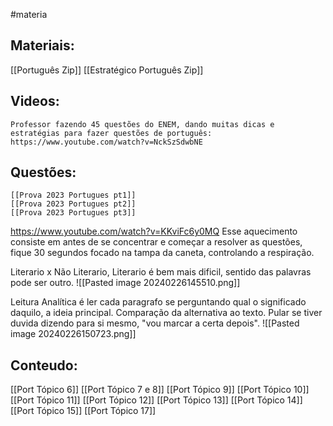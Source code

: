 #materia

## Materiais:
[[Português Zip]]
[[Estratégico Português Zip]]

## Videos:
	Professor fazendo 45 questões do ENEM, dando muitas dicas e estratégias para fazer questões de português: https://www.youtube.com/watch?v=NckSzSdwbNE
## Questões:
	[[Prova 2023 Portugues pt1]]
	[[Prova 2023 Portugues pt2]]
	[[Prova 2023 Portugues pt3]]

https://www.youtube.com/watch?v=KKviFc6y0MQ
Esse aquecimento consiste em antes de se concentrar e começar a resolver as questões, fique 30 segundos focado na tampa da caneta, controlando a respiração.

Literario x Não Literario, Literario é bem mais dificil, sentido das palavras pode ser outro.
![[Pasted image 20240226145510.png]]

Leitura Analítica é ler cada paragrafo se perguntando qual o significado daquilo, a ideia principal. Comparação da alternativa ao texto. Pular se tiver duvida dizendo para si mesmo, "vou marcar a certa depois".
![[Pasted image 20240226150723.png]]

## Conteudo:
[[Port Tópico 6]]
[[Port Tópico 7 e 8]]
[[Port Tópico 9]]
[[Port Tópico 10]]
[[Port Tópico 11]]
[[Port Tópico 12]]
[[Port Tópico 13]]
[[Port Tópico 14]]
[[Port Tópico 15]]
[[Port Tópico 17]]
